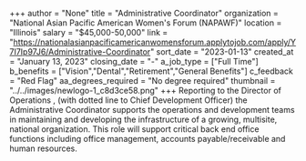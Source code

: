 +++
author = "None"
title = "Administrative Coordinator"
organization = "National Asian Pacific American Women's Forum (NAPAWF)"
location = "Illinois"
salary = "$45,000-50,000"
link = "https://nationalasianpacificamericanwomensforum.applytojob.com/apply/Y7I7Ip97J6/Administrative-Coordinator"
sort_date = "2023-01-13"
created_at = "January 13, 2023"
closing_date = "-"
a_job_type = ["Full Time"]
b_benefits = ["Vision","Dental","Retirement","General Benefits"]
c_feedback = "Red Flag"
aa_degrees_required = "No degree required"
thumbnail = "../../images/newlogo-1_c8d3ce58.png"
+++
Reporting to the Director of Operations , (with dotted line to Chief Development Officer) the Administrative Coordinator supports the operations and development teams in maintaining and developing the infrastructure of a growing, multisite, national organization.  This role will support critical back end office functions including office management, accounts payable/receivable and human resources. 